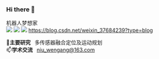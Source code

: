 ### Hi there 👋
机器人梦想家  
![](https://img.shields.io/badge/Bilibili-robotics%E6%B8%AF-brightgreen)
[![](https://visitor-badge.laobi.icu/badge?page_id=niuwengang.visitor-badge)](https://space.bilibili.com/356146260)
[![](https://img.shields.io/badge/CSDN%E5%8D%9A%E5%AE%A2-robotics%E6%B8%AF-brightgreen)](https://blog.csdn.net/weixin_37684239?type=blog)
https://blog.csdn.net/weixin_37684239?type=blog


🔭**主要研究**&ensp; 多传感器融合定位及运动规划  
📫**学术交流**&ensp; niu_wengang@163.com 
